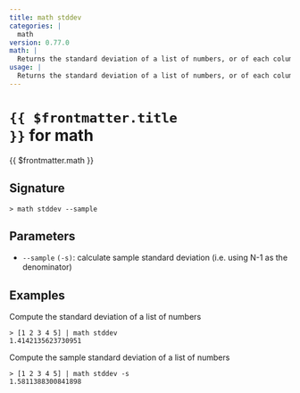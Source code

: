 ```yaml
---
title: math stddev
categories: |
  math
version: 0.77.0
math: |
  Returns the standard deviation of a list of numbers, or of each column in a table.
usage: |
  Returns the standard deviation of a list of numbers, or of each column in a table.
---
```


# <code>{{ $frontmatter.title }}</code> for math

<div class='command-title'>{{ $frontmatter.math }}</div>

## Signature

```> math stddev --sample```

## Parameters

 -  `--sample` `(-s)`: calculate sample standard deviation (i.e. using N-1 as the denominator)

## Examples

Compute the standard deviation of a list of numbers
```shell
> [1 2 3 4 5] | math stddev
1.4142135623730951
```

Compute the sample standard deviation of a list of numbers
```shell
> [1 2 3 4 5] | math stddev -s
1.5811388300841898
```
